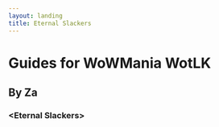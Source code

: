 ```yaml
---
layout: landing
title: Eternal Slackers
---
```


<div class="landing-container">
  <h1>Guides for WoWMania WotLK</h1>
  <h2>By Za</h2>
  <h3>&lt;Eternal Slackers&gt;</h3>
</div>
